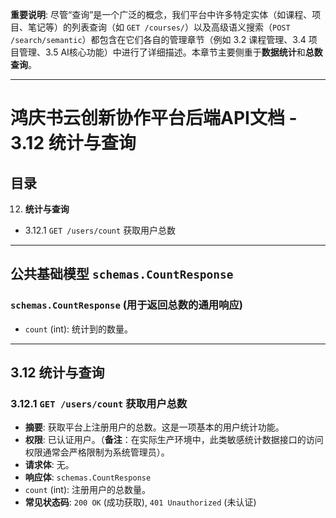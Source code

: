 
**重要说明**: 尽管“查询”是一个广泛的概念，我们平台中许多特定实体（如课程、项目、笔记等）的列表查询（如 `GET /courses/`）以及高级语义搜索（`POST /search/semantic`）都包含在它们各自的管理章节（例如 3.2 课程管理、3.4 项目管理、3.5 AI核心功能）中进行了详细描述。本章节主要侧重于**数据统计**和**总数查询**。

---

# **鸿庆书云创新协作平台后端API文档 - 3.12 统计与查询**

## **目录**

12. **统计与查询**
 * 3.12.1 `GET /users/count` 获取用户总数

---

## **公共基础模型 `schemas.CountResponse`**

### `schemas.CountResponse` (用于返回总数的通用响应)

* `count` (int): 统计到的数量。

---

## **3.12 统计与查询**

### **3.12.1 `GET /users/count` 获取用户总数**

* **摘要**: 获取平台上注册用户的总数。这是一项基本的用户统计功能。
* **权限**: 已认证用户。（**备注**：在实际生产环境中，此类敏感统计数据接口的访问权限通常会严格限制为系统管理员）。
* **请求体**: 无。
* **响应体**: `schemas.CountResponse`
 * `count` (int): 注册用户的总数量。
* **常见状态码**: `200 OK` (成功获取), `401 Unauthorized` (未认证)
